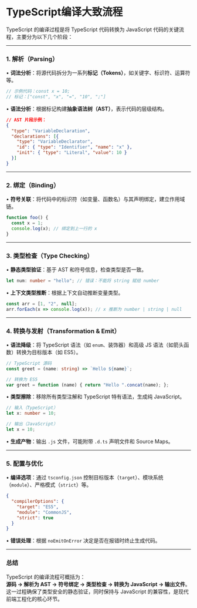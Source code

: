 # TypeScript编译大致流程
TypeScript 的编译过程是将 TypeScript 代码转换为 JavaScript 代码的关键流程，主要分为以下几个阶段：

---

### **1. 解析（Parsing）**
• **词法分析**：将源代码拆分为一系列**标记（Tokens）**，如关键字、标识符、运算符等。
  ```typescript
  // 示例代码：const x = 10;
  // 标记：["const", "x", "=", "10", ";"]
  ```
• **语法分析**：根据标记构建**抽象语法树（AST）**，表示代码的层级结构。
  ```json
  // AST 片段示例：
  {
    "type": "VariableDeclaration",
    "declarations": [{
      "type": "VariableDeclarator",
      "id": { "type": "Identifier", "name": "x" },
      "init": { "type": "Literal", "value": 10 }
    }]
  }
  ```

---

### **2. 绑定（Binding）**
• **符号关联**：将代码中的标识符（如变量、函数名）与其声明绑定，建立作用域链。
  ```typescript
  function foo() { 
    const x = 1; 
    console.log(x); // 绑定到上一行的 x
  }
  ```

---

### **3. 类型检查（Type Checking）**
• **静态类型验证**：基于 AST 和符号信息，检查类型是否一致。
  ```typescript
  let num: number = "hello"; // 错误：不能将 string 赋给 number
  ```
• **上下文类型推断**：根据上下文自动推断变量类型。
  ```typescript
  const arr = [1, "2", null]; 
  arr.forEach(x => console.log(x)); // x 推断为 number | string | null
  ```

---

### **4. 转换与发射（Transformation & Emit）**
• **语法降级**：将 TypeScript 语法（如 `enum`、装饰器）和高级 JS 语法（如箭头函数）转换为目标版本（如 ES5）。
  ```typescript
  // TypeScript 源码
  const greet = (name: string) => `Hello ${name}`;

  // 转换为 ES5
  var greet = function (name) { return "Hello ".concat(name); };
  ```
• **类型擦除**：移除所有类型注解和 TypeScript 特有语法，生成纯 JavaScript。
  ```typescript
  // 输入（TypeScript）
  let x: number = 10;

  // 输出（JavaScript）
  let x = 10;
  ```
• **生成产物**：输出 `.js` 文件，可能附带 `.d.ts` 声明文件和 Source Maps。

---

### **5. 配置与优化**
• **编译选项**：通过 `tsconfig.json` 控制目标版本（`target`）、模块系统（`module`）、严格模式（`strict`）等。
  ```json
  {
    "compilerOptions": {
      "target": "ES5",
      "module": "CommonJS",
      "strict": true
    }
  }
  ```
• **错误处理**：根据 `noEmitOnError` 决定是否在报错时终止生成代码。

---

### **总结**
TypeScript 的编译流程可概括为：  
**源码 → 解析为 AST → 符号绑定 → 类型检查 → 转换为 JavaScript → 输出文件**。  
这一过程确保了类型安全的静态验证，同时保持与 JavaScript 的兼容性，是现代前端工程化的核心环节。